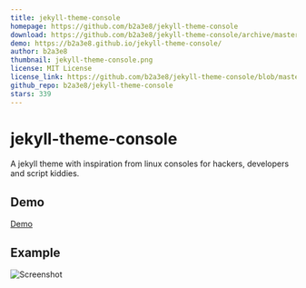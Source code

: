 ```yaml
---
title: jekyll-theme-console
homepage: https://github.com/b2a3e8/jekyll-theme-console
download: https://github.com/b2a3e8/jekyll-theme-console/archive/master.zip
demo: https://b2a3e8.github.io/jekyll-theme-console/
author: b2a3e8
thumbnail: jekyll-theme-console.png
license: MIT License
license_link: https://github.com/b2a3e8/jekyll-theme-console/blob/master/LICENSE.txt
github_repo: b2a3e8/jekyll-theme-console
stars: 339
---
```


# jekyll-theme-console

A jekyll theme with inspiration from linux consoles for hackers, developers and script kiddies.

## Demo

[Demo](https://b2a3e8.github.io/jekyll-theme-console/)

## Example

![Screenshot](https://github.com/b2a3e8/jekyll-theme-console/blob/master/screenrec-dark.gif)
